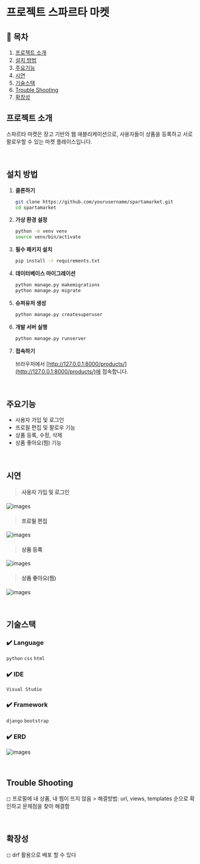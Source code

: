 #  프로젝트 스파르타 마켓 

## 📖 목차 
1. [프로젝트 소개](#프로젝트-소개) 
2. [설치 방법](#설치-방법)
3. [주요기능](#주요기능) 
4. [시연](#시연)
5. [기술스택](#기술스택) 
5. [Trouble Shooting](#trouble-shooting)
6. [확장성](#확장성)

## 프로젝트 소개

스파르타 마켓은 장고 기반의 웹 애블리케이션으로, 사용자들이 상품을 등록하고 서로 팔로우할 수 있는 마켓 플레이스입니다.

<br>

## 설치 방법

1. **클론하기**

    ```bash
    git clone https://github.com/yourusername/spartamarket.git
    cd spartamarket
    ```

2. **가상 환경 설정**

    ```bash
    python -m venv venv
    source venv/bin/activate
    ```

3. **필수 패키지 설치**

    ```bash
    pip install -r requirements.txt
    ```

4. **데이터베이스 마이그레이션**

    ```bash
    python manage.py makemigrations
    python manage.py migrate
    ```

5. **슈퍼유저 생성**

    ```bash
    python manage.py createsuperuser
    ```

6. **개발 서버 실행**

    ```bash
    python manage.py runserver
    ```

7. **접속하기**

    브라우저에서 [http://127.0.0.1:8000/products/](http://127.0.0.1:8000/products/)에 접속합니다.


<br>

## 주요기능
- 사용자 가입 및 로그인
- 프로필 편집 및 팔로우 기능
- 상품 등록, 수정, 삭제
- 상품 좋아요(찜) 기능

<br>

##  시연
> #### 사용자 가입 및 로그인
![images](images/1.gif)
<br>

> #### 프로필 편집
![images](images/2.gif)
<br>

> #### 상품 등록
![images](images/3.gif)
<br>

> #### 상품 좋아요(찜) 
![images](images/4.gif)


<br>

##  기술스택

### ✔️ Language
 `python` `css` `html`  

### ✔️ IDE
`Visual Studio`

### ✔️ Framework
`django` `bootstrap`

### ✔️ ERD
![images](images/1.png)

<br>

## Trouble Shooting

◻ 프로필에 내 상품, 내 찜이 뜨지 않음 > 해결방법: url, views, templates 순으로 확인하고 문제점을 찾아 해결함

<br>

## 확장성
◻ drf 활용으로 배포 할 수 있다


